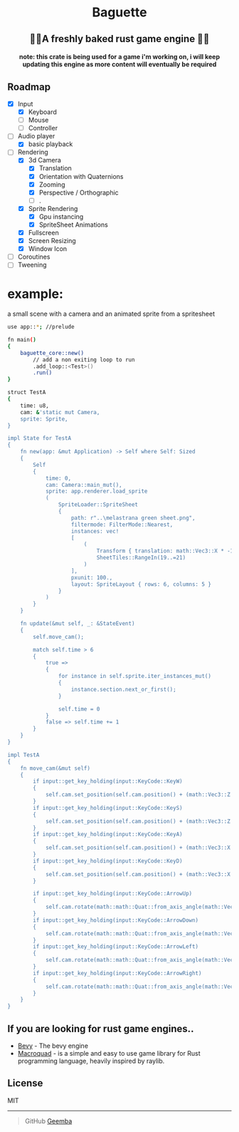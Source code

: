 <h1 align="center">
  Baguette
</h1>
<h2 align="center">🥖🥖A freshly baked rust game engine 🥖🥖</h2></>
  
<h4 align="center">note: this crate is being used for a game i'm working on, i will keep updating this engine as more content will eventually be required </h4>


## Roadmap

- [x] Input
    - [x] Keyboard
    - [ ] Mouse
    - [ ] Controller
          
- [ ] Audio player
    - [x] basic playback
          
- [ ] Rendering
    - [x] 3d Camera
       - [x] Translation
       - [x] Orientation with Quaternions
       - [x] Zooming
       - [x] Perspective / Orthographic
       - [ ] .

    - [x] Sprite Rendering
       - [x] Gpu instancing
       - [x] SpriteSheet Animations
    - [x] Fullscreen
    - [x] Screen Resizing
    - [x] Window Icon  

- [ ] Coroutines
- [ ] Tweening

# example:

a small scene with a camera and an animated sprite from a spritesheet

```bash
use app::*; //prelude

fn main()
{
    baguette_core::new()
        // add a non exiting loop to run
        .add_loop::<Test>()
        .run()
}

struct TestA
{
    time: u8,
    cam: &'static mut Camera,
    sprite: Sprite,
}

impl State for TestA
{
    fn new(app: &mut Application) -> Self where Self: Sized
    {
        Self
        {
            time: 0,
            cam: Camera::main_mut(),
            sprite: app.renderer.load_sprite
            (
                SpriteLoader::SpriteSheet
                {
                    path: r"..\melastrana green sheet.png",
                    filtermode: FilterMode::Nearest,
                    instances: vec!
                    [
                        (
                            Transform { translation: math::Vec3::X * -1., ..Default::default() },
                            SheetTiles::RangeIn(19..=21)
                        )
                    ],
                    pxunit: 100.,
                    layout: SpriteLayout { rows: 6, columns: 5 }
                }
            )
        }
    }

    fn update(&mut self, _: &StateEvent)
    {
        self.move_cam();

        match self.time > 6
        {
            true =>
            {
                for instance in self.sprite.iter_instances_mut()
                {
                    instance.section.next_or_first();
                }

                self.time = 0
            }
            false => self.time += 1
        }
    }
}

impl TestA
{
    fn move_cam(&mut self)
    {
        if input::get_key_holding(input::KeyCode::KeyW)
        {
            self.cam.set_position(self.cam.position() + (math::Vec3::Z * -0.1))
        }
        if input::get_key_holding(input::KeyCode::KeyS)
        {
            self.cam.set_position(self.cam.position() + (math::Vec3::Z * 0.1))
        }
        if input::get_key_holding(input::KeyCode::KeyA)
        {
            self.cam.set_position(self.cam.position() + (math::Vec3::X * -0.1))
        }
        if input::get_key_holding(input::KeyCode::KeyD)
        {
            self.cam.set_position(self.cam.position() + (math::Vec3::X * 0.1))
        }

        if input::get_key_holding(input::KeyCode::ArrowUp)
        {
            self.cam.rotate(math::math::Quat::from_axis_angle(math::Vec3::X, 1f32.to_radians()))
        }
        if input::get_key_holding(input::KeyCode::ArrowDown)
        {
            self.cam.rotate(math::math::Quat::from_axis_angle(math::Vec3::X, -1f32.to_radians()))
        }
        if input::get_key_holding(input::KeyCode::ArrowLeft)
        {
            self.cam.rotate(math::math::Quat::from_axis_angle(math::Vec3::Y, 1f32.to_radians()))
        }
        if input::get_key_holding(input::KeyCode::ArrowRight)
        {
            self.cam.rotate(math::math::Quat::from_axis_angle(math::Vec3::Y, -1f32.to_radians()))
        }
    }
}
```

## If you are looking for rust game engines..

- [Bevy](https://github.com/bevyengine/bevy) - The bevy engine
- [Macroquad](https://github.com/not-fl3/macroquad) - is a simple and easy to use game library for Rust programming language, heavily inspired by raylib.

## License

MIT

---

> GitHub [Geemba](https://github.com/Geemba)

